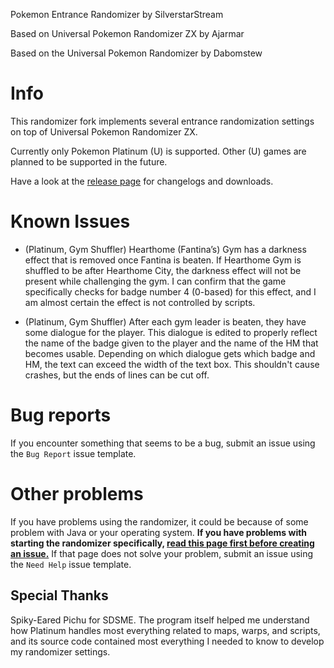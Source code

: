 Pokemon Entrance Randomizer by SilverstarStream

Based on Universal Pokemon Randomizer ZX by Ajarmar

Based on the Universal Pokemon Randomizer by Dabomstew

# Info

This randomizer fork implements several entrance randomization settings on top of Universal Pokemon Randomizer ZX.

Currently only Pokemon Platinum (U) is supported. Other (U) games are planned to be supported in the future.

Have a look at the [release page](https://github.com/SilverstarStream/pokemon-entrance-randomizer/releases) for changelogs and downloads.

# Known Issues
- (Platinum, Gym Shuffler) Hearthome (Fantina’s) Gym has a darkness effect that is removed once Fantina is beaten. If Hearthome Gym is shuffled to be after Hearthome City, the darkness effect will not be present while challenging the gym. I can confirm that the game specifically checks for badge number 4 (0-based) for this effect, and I am almost certain the effect is not controlled by scripts.


- (Platinum, Gym Shuffler) After each gym leader is beaten, they have some dialogue for the player. This dialogue is edited to properly reflect the name of the badge given to the player and the name of the HM that becomes usable. Depending on which dialogue gets which badge and HM, the text can exceed the width of the text box. This shouldn't cause crashes, but the ends of lines can be cut off.

# Bug reports

If you encounter something that seems to be a bug, submit an issue using the `Bug Report` issue template.

# Other problems

If you have problems using the randomizer, it could be because of some problem with Java or your operating system. **If you have problems with starting the randomizer specifically, [read this page first before creating an issue.](https://github.com/Ajarmar/universal-pokemon-randomizer-zx/wiki/About-Java)** If that page does not solve your problem, submit an issue using the `Need Help` issue template.

## Special Thanks

Spiky-Eared Pichu for SDSME. The program itself helped me understand how Platinum handles most everything related to maps, warps, and scripts, and its source code contained most everything I needed to know to develop my randomizer settings.